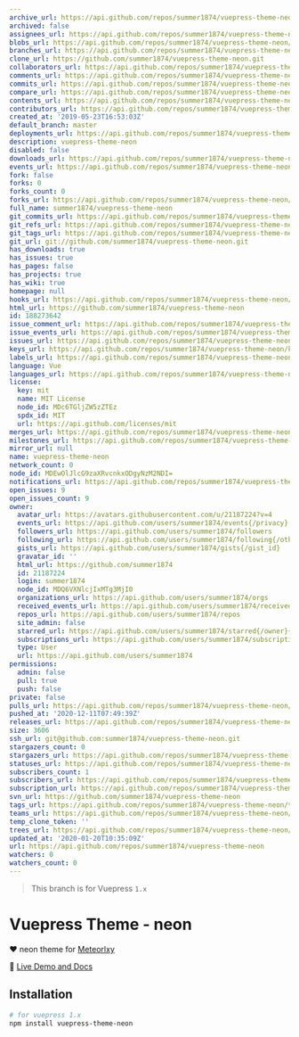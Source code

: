 ```yaml
---
archive_url: https://api.github.com/repos/summer1874/vuepress-theme-neon/{archive_format}{/ref}
archived: false
assignees_url: https://api.github.com/repos/summer1874/vuepress-theme-neon/assignees{/user}
blobs_url: https://api.github.com/repos/summer1874/vuepress-theme-neon/git/blobs{/sha}
branches_url: https://api.github.com/repos/summer1874/vuepress-theme-neon/branches{/branch}
clone_url: https://github.com/summer1874/vuepress-theme-neon.git
collaborators_url: https://api.github.com/repos/summer1874/vuepress-theme-neon/collaborators{/collaborator}
comments_url: https://api.github.com/repos/summer1874/vuepress-theme-neon/comments{/number}
commits_url: https://api.github.com/repos/summer1874/vuepress-theme-neon/commits{/sha}
compare_url: https://api.github.com/repos/summer1874/vuepress-theme-neon/compare/{base}...{head}
contents_url: https://api.github.com/repos/summer1874/vuepress-theme-neon/contents/{+path}
contributors_url: https://api.github.com/repos/summer1874/vuepress-theme-neon/contributors
created_at: '2019-05-23T16:53:03Z'
default_branch: master
deployments_url: https://api.github.com/repos/summer1874/vuepress-theme-neon/deployments
description: vuepress-theme-neon
disabled: false
downloads_url: https://api.github.com/repos/summer1874/vuepress-theme-neon/downloads
events_url: https://api.github.com/repos/summer1874/vuepress-theme-neon/events
fork: false
forks: 0
forks_count: 0
forks_url: https://api.github.com/repos/summer1874/vuepress-theme-neon/forks
full_name: summer1874/vuepress-theme-neon
git_commits_url: https://api.github.com/repos/summer1874/vuepress-theme-neon/git/commits{/sha}
git_refs_url: https://api.github.com/repos/summer1874/vuepress-theme-neon/git/refs{/sha}
git_tags_url: https://api.github.com/repos/summer1874/vuepress-theme-neon/git/tags{/sha}
git_url: git://github.com/summer1874/vuepress-theme-neon.git
has_downloads: true
has_issues: true
has_pages: false
has_projects: true
has_wiki: true
homepage: null
hooks_url: https://api.github.com/repos/summer1874/vuepress-theme-neon/hooks
html_url: https://github.com/summer1874/vuepress-theme-neon
id: 188273642
issue_comment_url: https://api.github.com/repos/summer1874/vuepress-theme-neon/issues/comments{/number}
issue_events_url: https://api.github.com/repos/summer1874/vuepress-theme-neon/issues/events{/number}
issues_url: https://api.github.com/repos/summer1874/vuepress-theme-neon/issues{/number}
keys_url: https://api.github.com/repos/summer1874/vuepress-theme-neon/keys{/key_id}
labels_url: https://api.github.com/repos/summer1874/vuepress-theme-neon/labels{/name}
language: Vue
languages_url: https://api.github.com/repos/summer1874/vuepress-theme-neon/languages
license:
  key: mit
  name: MIT License
  node_id: MDc6TGljZW5zZTEz
  spdx_id: MIT
  url: https://api.github.com/licenses/mit
merges_url: https://api.github.com/repos/summer1874/vuepress-theme-neon/merges
milestones_url: https://api.github.com/repos/summer1874/vuepress-theme-neon/milestones{/number}
mirror_url: null
name: vuepress-theme-neon
network_count: 0
node_id: MDEwOlJlcG9zaXRvcnkxODgyNzM2NDI=
notifications_url: https://api.github.com/repos/summer1874/vuepress-theme-neon/notifications{?since,all,participating}
open_issues: 9
open_issues_count: 9
owner:
  avatar_url: https://avatars.githubusercontent.com/u/21187224?v=4
  events_url: https://api.github.com/users/summer1874/events{/privacy}
  followers_url: https://api.github.com/users/summer1874/followers
  following_url: https://api.github.com/users/summer1874/following{/other_user}
  gists_url: https://api.github.com/users/summer1874/gists{/gist_id}
  gravatar_id: ''
  html_url: https://github.com/summer1874
  id: 21187224
  login: summer1874
  node_id: MDQ6VXNlcjIxMTg3MjI0
  organizations_url: https://api.github.com/users/summer1874/orgs
  received_events_url: https://api.github.com/users/summer1874/received_events
  repos_url: https://api.github.com/users/summer1874/repos
  site_admin: false
  starred_url: https://api.github.com/users/summer1874/starred{/owner}{/repo}
  subscriptions_url: https://api.github.com/users/summer1874/subscriptions
  type: User
  url: https://api.github.com/users/summer1874
permissions:
  admin: false
  pull: true
  push: false
private: false
pulls_url: https://api.github.com/repos/summer1874/vuepress-theme-neon/pulls{/number}
pushed_at: '2020-12-11T07:49:39Z'
releases_url: https://api.github.com/repos/summer1874/vuepress-theme-neon/releases{/id}
size: 3606
ssh_url: git@github.com:summer1874/vuepress-theme-neon.git
stargazers_count: 0
stargazers_url: https://api.github.com/repos/summer1874/vuepress-theme-neon/stargazers
statuses_url: https://api.github.com/repos/summer1874/vuepress-theme-neon/statuses/{sha}
subscribers_count: 1
subscribers_url: https://api.github.com/repos/summer1874/vuepress-theme-neon/subscribers
subscription_url: https://api.github.com/repos/summer1874/vuepress-theme-neon/subscription
svn_url: https://github.com/summer1874/vuepress-theme-neon
tags_url: https://api.github.com/repos/summer1874/vuepress-theme-neon/tags
teams_url: https://api.github.com/repos/summer1874/vuepress-theme-neon/teams
temp_clone_token: ''
trees_url: https://api.github.com/repos/summer1874/vuepress-theme-neon/git/trees{/sha}
updated_at: '2020-01-20T10:35:09Z'
url: https://api.github.com/repos/summer1874/vuepress-theme-neon
watchers: 0
watchers_count: 0
---
```


> This branch is for Vuepress `1.x`


# Vuepress Theme - neon

:heart: neon theme for [Meteorlxy](https://vuepress-theme-meteorlxy.meteorlxy.cn/)

:book: [Live Demo and Docs](https://summery1874.site/)

## Installation

```sh
# for vuepress 1.x
npm install vuepress-theme-neon
```
